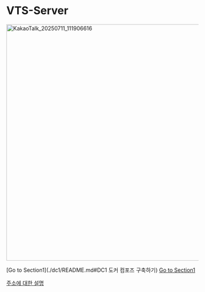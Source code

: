 # VTS-Server

<img width="886" height="619" alt="KakaoTalk_20250711_111906616" src="https://github.com/user-attachments/assets/159c463e-2160-44e0-9daf-35f1154d977f" />

[Go to Section1](./dc1/README.md#DC1 도커 컴포즈 구축하기)
[Go to Section1](./dc1/README.md)

[주소에 대한 설명](http://www.google.co.kr)
